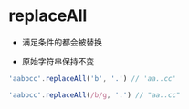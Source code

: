 # replaceAll

- 满足条件的都会被替换

- 原始字符串保持不变

```js
'aabbcc'.replaceAll('b', '.') // 'aa..cc'

'aabbcc'.replaceAll(/b/g, '.') // "aa..cc"
```